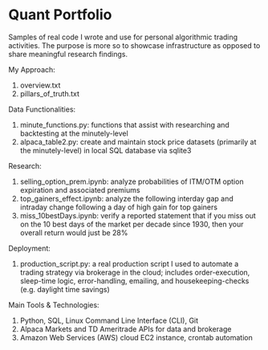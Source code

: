 # Quant Portfolio
Samples of real code I wrote and use for personal algorithmic trading activities. The purpose is more so to showcase infrastructure as opposed to share meaningful research findings.

My Approach:
1. overview.txt
2. pillars_of_truth.txt

Data Functionalities:
1. minute_functions.py: functions that assist with researching and backtesting at the minutely-level
2. alpaca_table2.py: create and maintain stock price datasets (primarily at the minutely-level) in local SQL database via sqlite3

Research:
1. selling_option_prem.ipynb: analyze probabilities of ITM/OTM option expiration and associated premiums
2. top_gainers_effect.ipynb: analyze the following interday gap and intraday change following a day of high gain for top gainers
3. miss_10bestDays.ipynb: verify a reported statement that if you miss out on the 10 best days of the market per decade since 1930, then your overall return would just be 28%

Deployment:
1. production_script.py: a real production script I used to automate a trading strategy via brokerage in the cloud; includes order-execution, sleep-time logic, error-handling, emailing, and housekeeping-checks (e.g. daylight time savings)

Main Tools & Technologies:
1. Python, SQL, Linux Command Line Interface (CLI), Git
2. Alpaca Markets and TD Ameritrade APIs for data and brokerage
3. Amazon Web Services (AWS) cloud EC2 instance, crontab automation
